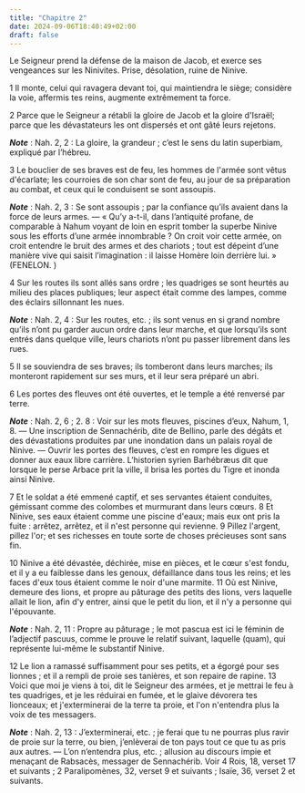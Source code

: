```yaml
---
title: "Chapitre 2"
date: 2024-09-06T18:40:49+02:00
draft: false
---
```



Le Seigneur prend la défense de la maison de Jacob, et exerce ses vengeances sur les Ninivites.
Prise, désolation, ruine de Ninive.


1 Il monte, celui qui ravagera devant toi, qui maintiendra le siège; considère la voie, affermis tes reins, augmente extrêmement ta force.


2 Parce que le Seigneur a rétabli la gloire de Jacob et la gloire d'Israël; parce que les dévastateurs les ont dispersés et ont gâté leurs rejetons.

***Note*** :  Nah. 2, 2 : La gloire, la grandeur ; c’est le sens du latin superbiam, expliqué par l’hébreu.


3 Le bouclier de ses braves est de feu, les hommes de l'armée sont vêtus d'écarlate; les courroies de son char sont de feu, au jour de sa préparation au combat, et ceux qui le conduisent se sont assoupis.

***Note*** :  Nah. 2, 3 : Se sont assoupis ; par la confiance qu’ils avaient dans la force de leurs armes. ― « Qu’y a-t-il, dans l’antiquité profane, de comparable à Nahum voyant de loin en esprit tomber la superbe Ninive sous les efforts d’une armée innombrable ? On croit voir cette armée, on croit entendre le bruit des armes et des chariots ; tout est dépeint d’une manière vive qui saisit l’imagination : il laisse Homère loin derrière lui. » (FENELON. )


4 Sur les routes ils sont allés sans ordre ; les quadriges se sont heurtés au milieu des places publiques; leur aspect était comme des lampes, comme des éclairs sillonnant les nues.

***Note*** :  Nah. 2, 4 : Sur les routes, etc. ; ils sont venus en si grand nombre qu’ils n’ont pu garder aucun ordre dans leur marche, et que lorsqu’ils sont entrés dans quelque ville, leurs chariots n’ont pu passer librement dans les rues.

5 Il se souviendra de ses braves; ils tomberont dans leurs marches; ils monteront rapidement sur ses murs, et il leur sera préparé un abri.


6 Les portes des fleuves ont été ouvertes, et le temple a été renversé par terre.

***Note*** :  Nah. 2, 6 ; 2. 8 : Voir sur les mots fleuves, piscines d’eux, Nahum, 1, 8. ― Une inscription de Sennachérib, dite de Bellino, parle des dégâts et des dévastations produites par une inondation dans un palais royal de Ninive. ― Ouvrir les portes des fleuves, c’est en rompre les digues et donner aux eaux libre carrière. L’historien syrien Barhébræus dit que lorsque le perse Arbace prit la ville, il brisa les portes du Tigre et inonda ainsi Ninive.


7 Et le soldat a été emmené captif, et ses servantes étaient conduites, gémissant comme des colombes et murmurant dans leurs cœurs. 8 Et Ninive, ses eaux étaient comme une piscine d'eaux; mais eux ont pris la fuite : arrêtez, arrêtez, et il n'est personne qui revienne. 9 Pillez l'argent, pillez l'or; et ses richesses en toute sorte de choses précieuses sont sans fin.


10 Ninive a été dévastée, déchirée, mise en pièces, et le cœur s'est fondu, et il y a eu faiblesse dans les genoux, défaillance dans tous les reins; et les faces d'eux tous étaient comme le noir d'une marmite. 11 Où est Ninive, demeure des lions, et propre au pâturage des petits des lions, vers laquelle allait le lion, afin d'y entrer, ainsi que le petit du lion, et il n'y a personne qui l'épouvante.

***Note*** :  Nah. 2, 11 : Propre au pâturage ; le mot pascua est ici le féminin de l’adjectif pascuus, comme le prouve le relatif suivant, laquelle (quam), qui représente lui-même le substantif Ninive.


12 Le lion a ramassé suffisamment pour ses petits, et a égorgé pour ses lionnes ; et il a rempli de proie ses tanières, et son repaire de rapine. 13 Voici que moi je viens à toi, dit le Seigneur des armées, et je mettrai le feu à tes quadriges, et je les réduirai en fumée, et le glaive dévorera tes lionceaux; et j'exterminerai de la terre ta proie, et l'on n'entendra plus la voix de tes messagers.

***Note*** :  Nah. 2, 13 : J’exterminerai, etc. ; je ferai que tu ne pourras plus ravir de proie sur la terre, ou bien, j’enlèverai de ton pays tout ce que tu as pris aux autres. ― L’on n’entendra plus, etc. ; allusion au discours impie et menaçant de Rabsacès, messager de Sennachérib. Voir 4 Rois, 18, verset 17 et suivants ; 2 Paralipomènes, 32, verset 9 et suivants ; Isaïe, 36, verset 2 et suivants.


